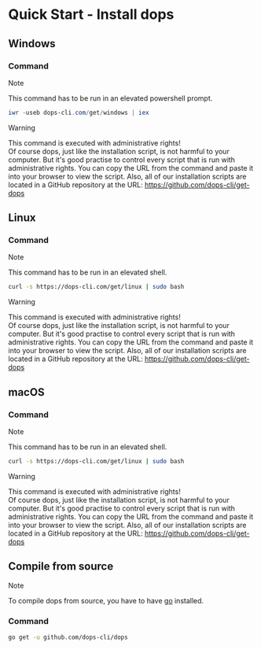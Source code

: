 # Quick Start - Install dops

## Windows

### Command

> [!NOTE]
> This command has to be run in an elevated powershell prompt.

```powershell
iwr -useb dops-cli.com/get/windows | iex
```

> [!WARNING]
> This command is executed with administrative rights!\
> Of course dops, just like the installation script, is not harmful to your computer. But it's good practise to control every script that is run with administrative rights. You can copy the URL from the command and paste it into your browser to view the script. Also, all of our installation scripts are located in a GitHub repository at the URL: https://github.com/dops-cli/get-dops 

## Linux

### Command

> [!NOTE]
> This command has to be run in an elevated shell.

```bash
curl -s https://dops-cli.com/get/linux | sudo bash
```

> [!WARNING]
> This command is executed with administrative rights!\
> Of course dops, just like the installation script, is not harmful to your computer. But it's good practise to control every script that is run with administrative rights. You can copy the URL from the command and paste it into your browser to view the script. Also, all of our installation scripts are located in a GitHub repository at the URL: https://github.com/dops-cli/get-dops 

## macOS

### Command

> [!NOTE]
> This command has to be run in an elevated shell.

```bash
curl -s https://dops-cli.com/get/linux | sudo bash
```

> [!WARNING]
> This command is executed with administrative rights!\
> Of course dops, just like the installation script, is not harmful to your computer. But it's good practise to control every script that is run with administrative rights. You can copy the URL from the command and paste it into your browser to view the script. Also, all of our installation scripts are located in a GitHub repository at the URL: https://github.com/dops-cli/get-dops 

## Compile from source

> [!NOTE]
> To compile dops from source, you have to have [go](https://golang.org/) installed.

### Command

```bash
go get -u github.com/dops-cli/dops
```